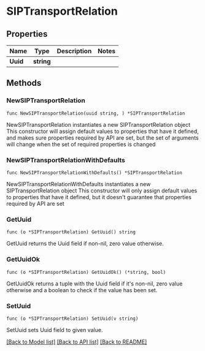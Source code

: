 # SIPTransportRelation

## Properties

Name | Type | Description | Notes
------------ | ------------- | ------------- | -------------
**Uuid** | **string** |  |

## Methods

### NewSIPTransportRelation

`func NewSIPTransportRelation(uuid string, ) *SIPTransportRelation`

NewSIPTransportRelation instantiates a new SIPTransportRelation object
This constructor will assign default values to properties that have it defined,
and makes sure properties required by API are set, but the set of arguments
will change when the set of required properties is changed

### NewSIPTransportRelationWithDefaults

`func NewSIPTransportRelationWithDefaults() *SIPTransportRelation`

NewSIPTransportRelationWithDefaults instantiates a new SIPTransportRelation object
This constructor will only assign default values to properties that have it defined,
but it doesn't guarantee that properties required by API are set

### GetUuid

`func (o *SIPTransportRelation) GetUuid() string`

GetUuid returns the Uuid field if non-nil, zero value otherwise.

### GetUuidOk

`func (o *SIPTransportRelation) GetUuidOk() (*string, bool)`

GetUuidOk returns a tuple with the Uuid field if it's non-nil, zero value otherwise
and a boolean to check if the value has been set.

### SetUuid

`func (o *SIPTransportRelation) SetUuid(v string)`

SetUuid sets Uuid field to given value.

[[Back to Model list]](../README.md#documentation-for-models) [[Back to API list]](../README.md#documentation-for-api-endpoints) [[Back to README]](../README.md)
